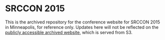 # SRCCON 2015
This is the archived repository for the conference website for SRCCON 2015 in Minneapolis, for reference only. Updates here will not be reflected on the [publicly accessible archived website](https://2015.srccon.org), which is served from S3.
